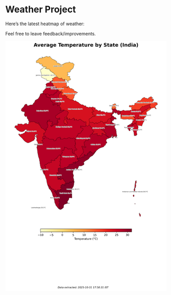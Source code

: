 # Weather Project

Here’s the latest heatmap of weather:

Feel free to leave feedback/improvements.

![India Heatmap](docs/assets/india_heatmap.png?v=04A991)
